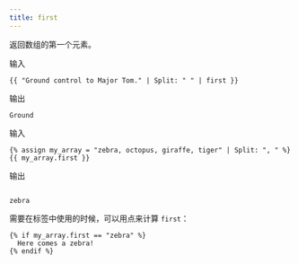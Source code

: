 ```yaml
---
title: first
---
```


返回数组的第一个元素。

输入
```liquid
{{ "Ground control to Major Tom." | Split: " " | first }}
```

输出
```text
Ground
```

输入
```liquid
{% assign my_array = "zebra, octopus, giraffe, tiger" | Split: ", " %}
{{ my_array.first }}
```

输出
```text

zebra
```

需要在标签中使用的时候，可以用点来计算 `first`：

```liquid
{% if my_array.first == "zebra" %}
  Here comes a zebra!
{% endif %}
```
